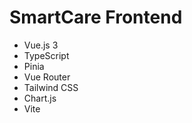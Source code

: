 # SmartCare Frontend

-   Vue.js 3
-   TypeScript
-   Pinia
-   Vue Router
-   Tailwind CSS
-   Chart.js
-   Vite
